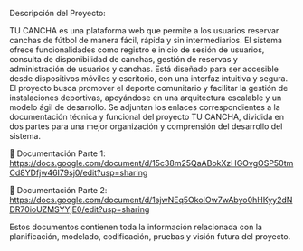 Descripción del Proyecto:

TU CANCHA es una plataforma web que permite a los usuarios reservar canchas de fútbol de manera fácil, rápida y sin intermediarios. El sistema ofrece funcionalidades como registro e inicio de sesión de usuarios, consulta de disponibilidad de canchas, gestión de reservas y administración de usuarios y canchas. Está diseñado para ser accesible desde dispositivos móviles y escritorio, con una interfaz intuitiva y segura.
El proyecto busca promover el deporte comunitario y facilitar la gestión de instalaciones deportivas, apoyándose en una arquitectura escalable y un modelo ágil de desarrollo.
Se adjuntan los enlaces correspondientes a la documentación técnica y funcional del proyecto TU CANCHA, dividida en dos partes para una mejor organización y comprensión del desarrollo del sistema.

🔗 Documentación Parte 1: https://docs.google.com/document/d/15c38m25QaABokXzHGOvgOSP50tmCd8YDfjw46I79sj0/edit?usp=sharing

🔗 Documentación Parte 2: https://docs.google.com/document/d/1sjwNEq5OkoIOw7wAbyo0hHKyy2dNDR70ioUZMSYYjE0/edit?usp=sharing

Estos documentos contienen toda la información relacionada con la planificación, modelado, codificación, pruebas y visión futura del proyecto.
